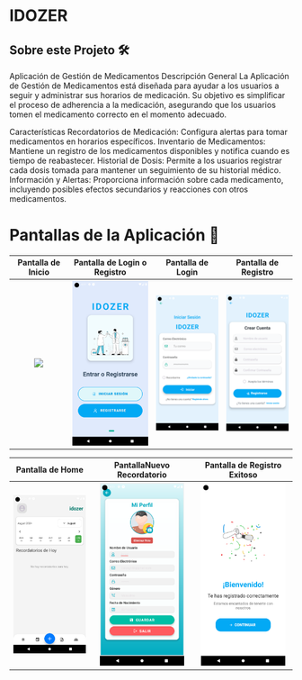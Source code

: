 # IDOZER

## Sobre este Projeto 🛠️

Aplicación de Gestión de Medicamentos
Descripción General
La Aplicación de Gestión de Medicamentos está diseñada para ayudar a los usuarios a seguir y administrar sus horarios de medicación. Su objetivo es simplificar el proceso de adherencia a la medicación, asegurando que los usuarios tomen el medicamento correcto en el momento adecuado.

Características
Recordatorios de Medicación: Configura alertas para tomar medicamentos en horarios específicos.
Inventario de Medicamentos: Mantiene un registro de los medicamentos disponibles y notifica cuando es tiempo de reabastecer.
Historial de Dosis: Permite a los usuarios registrar cada dosis tomada para mantener un seguimiento de su historial médico.
Información y Alertas: Proporciona información sobre cada medicamento, incluyendo posibles efectos secundarios y reacciones con otros medicamentos.


# Pantallas de la Aplicación 📸

| Pantalla de Inicio | Pantalla de Login o Registro | Pantalla de Login | Pantalla de Registro |
| :-----------------: | :---------------------------: | :----------------: | :-------------------: |
| <img src="/assets/screenshots/inicio.png" width="150"/> | <img src="./assets/screenshots/registro.png" width="150"/> | <img src="./assets/screenshots/login.png" width="150"/> | <img src="./assets/screenshots/crearcuenta.png" width="150"/> |

| Pantalla de Home | PantallaNuevo Recordatorio | Pantalla de Registro Exitoso |
| :--------------: | :------------------------: | :--------------------------: |
| <img src="./assets/screenshots/home.png" width="150"/> | <img src="./assets/screenshots/perfil.png" width="150"/> | <img src="./assets/screenshots/felicidades.png" width="150"/> |
